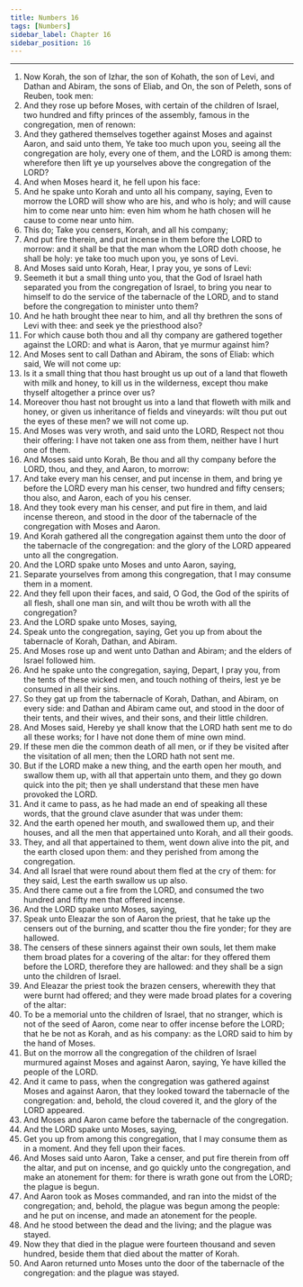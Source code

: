 ```yaml
---
title: Numbers 16
tags: [Numbers]
sidebar_label: Chapter 16
sidebar_position: 16
---
```


---
1. Now Korah, the son of Izhar, the son of Kohath, the son of Levi, and Dathan and Abiram, the sons of Eliab, and On, the son of Peleth, sons of Reuben, took men:
2. And they rose up before Moses, with certain of the children of Israel, two hundred and fifty princes of the assembly, famous in the congregation, men of renown:
3. And they gathered themselves together against Moses and against Aaron, and said unto them, Ye take too much upon you, seeing all the congregation are holy, every one of them, and the LORD is among them: wherefore then lift ye up yourselves above the congregation of the LORD?
4. And when Moses heard it, he fell upon his face:
5. And he spake unto Korah and unto all his company, saying, Even to morrow the LORD will show who are his, and who is holy; and will cause him to come near unto him: even him whom he hath chosen will he cause to come near unto him.
6. This do; Take you censers, Korah, and all his company;
7. And put fire therein, and put incense in them before the LORD to morrow: and it shall be that the man whom the LORD doth choose, he shall be holy: ye take too much upon you, ye sons of Levi.
8. And Moses said unto Korah, Hear, I pray you, ye sons of Levi:
9. Seemeth it but a small thing unto you, that the God of Israel hath separated you from the congregation of Israel, to bring you near to himself to do the service of the tabernacle of the LORD, and to stand before the congregation to minister unto them?
10. And he hath brought thee near to him, and all thy brethren the sons of Levi with thee: and seek ye the priesthood also?
11. For which cause both thou and all thy company are gathered together against the LORD: and what is Aaron, that ye murmur against him?
12. And Moses sent to call Dathan and Abiram, the sons of Eliab: which said, We will not come up:
13. Is it a small thing that thou hast brought us up out of a land that floweth with milk and honey, to kill us in the wilderness, except thou make thyself altogether a prince over us?
14. Moreover thou hast not brought us into a land that floweth with milk and honey, or given us inheritance of fields and vineyards: wilt thou put out the eyes of these men? we will not come up.
15. And Moses was very wroth, and said unto the LORD, Respect not thou their offering: I have not taken one ass from them, neither have I hurt one of them.
16. And Moses said unto Korah, Be thou and all thy company before the LORD, thou, and they, and Aaron, to morrow:
17. And take every man his censer, and put incense in them, and bring ye before the LORD every man his censer, two hundred and fifty censers; thou also, and Aaron, each of you his censer.
18. And they took every man his censer, and put fire in them, and laid incense thereon, and stood in the door of the tabernacle of the congregation with Moses and Aaron.
19. And Korah gathered all the congregation against them unto the door of the tabernacle of the congregation: and the glory of the LORD appeared unto all the congregation.
20. And the LORD spake unto Moses and unto Aaron, saying,
21. Separate yourselves from among this congregation, that I may consume them in a moment.
22. And they fell upon their faces, and said, O God, the God of the spirits of all flesh, shall one man sin, and wilt thou be wroth with all the congregation?
23. And the LORD spake unto Moses, saying,
24. Speak unto the congregation, saying, Get you up from about the tabernacle of Korah, Dathan, and Abiram.
25. And Moses rose up and went unto Dathan and Abiram; and the elders of Israel followed him.
26. And he spake unto the congregation, saying, Depart, I pray you, from the tents of these wicked men, and touch nothing of theirs, lest ye be consumed in all their sins.
27. So they gat up from the tabernacle of Korah, Dathan, and Abiram, on every side: and Dathan and Abiram came out, and stood in the door of their tents, and their wives, and their sons, and their little children.
28. And Moses said, Hereby ye shall know that the LORD hath sent me to do all these works; for I have not done them of mine own mind.
29. If these men die the common death of all men, or if they be visited after the visitation of all men; then the LORD hath not sent me.
30. But if the LORD make a new thing, and the earth open her mouth, and swallow them up, with all that appertain unto them, and they go down quick into the pit; then ye shall understand that these men have provoked the LORD.
31. And it came to pass, as he had made an end of speaking all these words, that the ground clave asunder that was under them:
32. And the earth opened her mouth, and swallowed them up, and their houses, and all the men that appertained unto Korah, and all their goods.
33. They, and all that appertained to them, went down alive into the pit, and the earth closed upon them: and they perished from among the congregation.
34. And all Israel that were round about them fled at the cry of them: for they said, Lest the earth swallow us up also.
35. And there came out a fire from the LORD, and consumed the two hundred and fifty men that offered incense.
36. And the LORD spake unto Moses, saying,
37. Speak unto Eleazar the son of Aaron the priest, that he take up the censers out of the burning, and scatter thou the fire yonder; for they are hallowed.
38. The censers of these sinners against their own souls, let them make them broad plates for a covering of the altar: for they offered them before the LORD, therefore they are hallowed: and they shall be a sign unto the children of Israel.
39. And Eleazar the priest took the brazen censers, wherewith they that were burnt had offered; and they were made broad plates for a covering of the altar:
40. To be a memorial unto the children of Israel, that no stranger, which is not of the seed of Aaron, come near to offer incense before the LORD; that he be not as Korah, and as his company: as the LORD said to him by the hand of Moses.
41. But on the morrow all the congregation of the children of Israel murmured against Moses and against Aaron, saying, Ye have killed the people of the LORD.
42. And it came to pass, when the congregation was gathered against Moses and against Aaron, that they looked toward the tabernacle of the congregation: and, behold, the cloud covered it, and the glory of the LORD appeared.
43. And Moses and Aaron came before the tabernacle of the congregation.
44. And the LORD spake unto Moses, saying,
45. Get you up from among this congregation, that I may consume them as in a moment. And they fell upon their faces.
46. And Moses said unto Aaron, Take a censer, and put fire therein from off the altar, and put on incense, and go quickly unto the congregation, and make an atonement for them: for there is wrath gone out from the LORD; the plague is begun.
47. And Aaron took as Moses commanded, and ran into the midst of the congregation; and, behold, the plague was begun among the people: and he put on incense, and made an atonement for the people.
48. And he stood between the dead and the living; and the plague was stayed.
49. Now they that died in the plague were fourteen thousand and seven hundred, beside them that died about the matter of Korah.
50. And Aaron returned unto Moses unto the door of the tabernacle of the congregation: and the plague was stayed.
